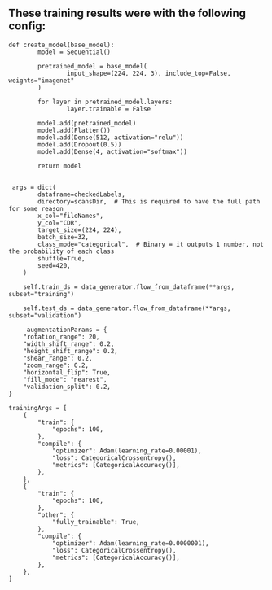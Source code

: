 ## These training results were with the following config:

	def create_model(base_model):
			model = Sequential()

			pretrained_model = base_model(
					input_shape=(224, 224, 3), include_top=False, weights="imagenet"
			)

			for layer in pretrained_model.layers:
					layer.trainable = False

			model.add(pretrained_model)
			model.add(Flatten())
			model.add(Dense(512, activation="relu"))
			model.add(Dropout(0.5))
			model.add(Dense(4, activation="softmax"))

			return model


	 args = dict(
            dataframe=checkedLabels,
            directory=scansDir,  # This is required to have the full path for some reason
            x_col="fileNames",
            y_col="CDR",
            target_size=(224, 224),
            batch_size=32,
            class_mode="categorical",  # Binary = it outputs 1 number, not the probability of each class
            shuffle=True,
            seed=420,
        )

        self.train_ds = data_generator.flow_from_dataframe(**args, subset="training")

        self.test_ds = data_generator.flow_from_dataframe(**args, subset="validation")

		 augmentationParams = {
        "rotation_range": 20,
        "width_shift_range": 0.2,
        "height_shift_range": 0.2,
        "shear_range": 0.2,
        "zoom_range": 0.2,
        "horizontal_flip": True,
        "fill_mode": "nearest",
        "validation_split": 0.2,
    }

    trainingArgs = [
        {
            "train": {
                "epochs": 100,
            },
            "compile": {
                "optimizer": Adam(learning_rate=0.00001),
                "loss": CategoricalCrossentropy(),
                "metrics": [CategoricalAccuracy()],
            },
        },
        {
            "train": {
                "epochs": 100,
            },
            "other": {
                "fully_trainable": True,
            },
            "compile": {
                "optimizer": Adam(learning_rate=0.0000001),
                "loss": CategoricalCrossentropy(),
                "metrics": [CategoricalAccuracy()],
            },
        },
    ]